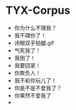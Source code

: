# TYX-Corpus

- 你为什么不理我？
- 我不理你了！
- 闭眼双手拍腿.gif
- 气死我了！
- 我困了！
- 我要回家！
- 你欺负人！
- 我不和你玩儿了！
- 你是不是不爱我了？
- 你果然不爱我了
- 
